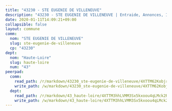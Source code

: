 ```yaml
---
title: "43230 - STE EUGENIE DE VILLENEUVE"
description: "43230 - STE EUGENIE DE VILLENEUVE | Entraide, Annonces, Initiatives"
date: 2020-01-11T14:09:21+09:00
collapsible: false
layout: commune
comm:
  nom: "STE EUGENIE DE VILLENEUVE"
  slug: ste-eugenie-de-villeneuve
  cp: "43230"
dept:
  nom: "Haute-Loire"
  slug: haute-loire
  num: "43"
peerpad:
  comm:
    read_path: /r/markdown/43230_ste-eugenie-de-villeneuve/4XTTM62Kobjr4VN2MF5VykW4UHjMPmGLiBVwFFhx9T53xnKdZ
    write_path: /w/markdown/43230_ste-eugenie-de-villeneuve/4XTTM62Kobjr4VN2MF5VykW4UHjMPmGLiBVwFFhx9T53xnKdZ-K3TgUmybWiG9xUPjTDzLbvshodGkZraZydF3EUFNBCScvSWHWCU6Srrn9QMcNC9kZn6xB3BzRh5c4mTrLRaWuRDBph11B5jFZZsMxPxQgJNkRy8PsTs62YWJvRW7vhnDnfbfsydH
  dept:
    read_path: /r/markdown/43_haute-loire/4XTTM3hhLVMM3Sx5kxoou4qLMck2RjGiJF8bjxPuKy3VyRdWX
    write_path: /w/markdown/43_haute-loire/4XTTM3hhLVMM3Sx5kxoou4qLMck2RjGiJF8bjxPuKy3VyRdWX-K3TgTnndWXCUw13Pw3gJoEo9qHUCGXZ4frH2coLZWWDcoWKo22cU2VNENpi117F5bi6bu3WHMPd2VTrETU2R5owQhCBrUQgvCKerk4NqeDhN66egG9mHY8CCfEckbCp9SecEdL6b
---
```



